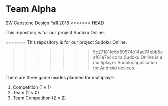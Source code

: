 # Team Alpha
SW Capstone Design Fall 2018
<<<<<<< HEAD

This repository is for our project Sudoku Online.

=======
This repository is for our project Sudoku Online.
>>>>>>> 5c27181fc6d59574b14ad74ebb5caf61e7a4cc4a
Sudoku Online is a multiplayer Sudoku application for Android devices.

There are three game modes planned for multiplayer
  1. Competition (1 v 1)
  2. Team (2 v 0)
  3. Team Competition (2 v 2)
  
